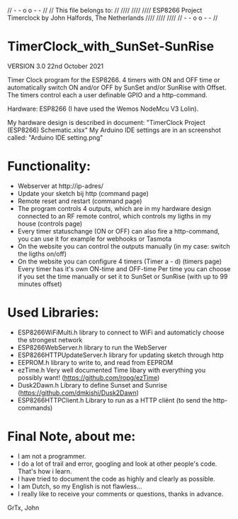 //                                             - - o o - -                                       //
//                                         This file belongs to:                                 //
//// //// ////     ESP8266 Project Timerclock by John Halfords, The Netherlands      //// //// ////
//                                             - - o o - -                                       //

# TimerClock_with_SunSet-SunRise
VERSION 3.0 22nd October 2021

Timer Clock program for the ESP8266.
4 timers with ON and OFF time or automatically switch ON and/or OFF by SunSet and/or SunRise with Offset.
The timers control each a user definable GPIO and a http-command.

Hardware: ESP8266 (I have used the Wemos NodeMcu V3 Lolin).

My hardware design is described in document: "TimerClock Project (ESP8266) Schematic.xlsx"
My Arduino IDE settings are in an screenshot called: "Arduino IDE setting.png"


 Functionality:
 ==============
 - Webserver at http://ip-adres/
 - Update your sketch bij http (command page)
 - Remote reset and restart (command page)
 - The program controls 4 outputs, which are in my hardware design connected to an RF remote control,
   which controls my ligths in my house (controls page)
 - Every timer statuschange (ON or OFF) can also fire a http-command, you can use it for example for webhooks or Tasmota
 - On the website you can control the outputs manually (in my case: switch the ligths on/off)
 - On the website you can configure 4 timers (Timer a - d) (timers page)
   Every timer has it's own ON-time and OFF-time
   Per time you can choose if you set the time manually or set it to SunSet or SunRise (with up to 99 minutes offset)
   
 Used Libraries:
 ===============
 - ESP8266WiFiMulti.h          library to connect to WiFi and automaticly choose the strongest network
 - ESP8266WebServer.h          library to run the WebServer
 - ESP8266HTTPUpdateServer.h   library for updating sketch through http
 - EEPROM.h                    library to write to, and read from EEPROM
 - ezTime.h                    Very well documented Time libary with everything you possibly want! (https://github.com/ropg/ezTime)
 - Dusk2Dawn.h                 Library to define Sunset and Sunrise (https://github.com/dmkishi/Dusk2Dawn)
 - ESP8266HTTPClient.h         Library to run as a HTTP cliënt (to send the http-commands)

 
 Final Note, about me:
 =====================
 - I am not a programmer.
 - I do a lot of trail and error, googling and look at other people's code. That's how i learn.
 - I have tried to document the code as highly and clearly as possible.
 - I am Dutch, so my English is not flawless...
 - I really like to receive your comments or questions, thanks in advance.
 
 GrTx, John
